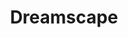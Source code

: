 ---
  title: Dreamscape
  description: Dreamscape is a scalable social media platform using a microservices architecture, allowing users to share updates, interact with content through likes and comments, and chat in real time via direct and group messaging.
  release: 2023
  tags: ["docker", "jwt", "microservices", "nuxtjs", "nestjs", "websockets", "grpc", "kafka", "typescript", "frontend", "chat", "social"]
  breadcrumbs: [{ title: "Projects", href: "projects" }, { title: Dreamscape, href: 'projects/dreamscape' }]
  type: project
---